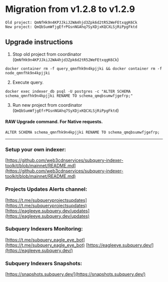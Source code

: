 # Migration from v1.2.8 to v1.2.9
```
Old project: QmNfHk9n4KPJJkiJ2WA4hjd3Zpk6d2tR52WeFEtxqgK6Ck
New project: QmQbSumWfjgEfrPGsnNGAhq7SyXDjxKQCXLSjRiPpgFktd
```


## Upgrade instructions
 1) Stop old project from coordinator (`QmNfHk9n4KPJJkiJ2WA4hjd3Zpk6d2tR52WeFEtxqgK6Ck`)

```
docker container rm -f query_qmnfhk9n4kpjjki && docker container rm -f node_qmnfhk9n4kpjjki
```

 2) Execute query.

```
docker exec indexer_db psql -U postgres -c "ALTER SCHEMA schema_qmnfhk9n4kpjjki RENAME TO schema_qmqbsumwfjgefrp;"

```

 3) Run new project from coordinator (`QmQbSumWfjgEfrPGsnNGAhq7SyXDjxKQCXLSjRiPpgFktd`)

#### RAW Upgrade command. For Native requests.
`ALTER SCHEMA schema_qmnfhk9n4kpjjki RENAME TO schema_qmqbsumwfjgefrp;`


___
### Setup your own indexer:

[https://github.com/web3cdnservices/subquery-indexer-toolkit/blob/mainnet/README.md](https://github.com/web3cdnservices/subquery-indexer-toolkit/blob/mainnet/README.md)

### Projects Updates Alerts channel:

[https://t.me/subqueryprojectsupdates](https://t.me/subqueryprojectsupdates) [https://eagleeye.subquery.dev/updates](https://eagleeye.subquery.dev/updates)

### Subquery Indexers Monitoring:

[https://t.me/subquery_eagle_eye_bot](https://t.me/subquery_eagle_eye_bot) [https://eagleeye.subquery.dev/](https://eagleeye.subquery.dev/)


### Subquery Indexers Snapshots:

[https://snapshots.subquery.dev/](https://snapshots.subquery.dev/)
